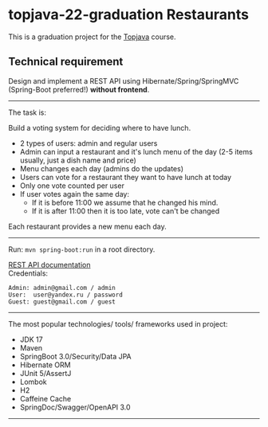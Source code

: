# topjava-22-graduation Restaurants


This is a graduation project for the [Topjava](https://topjava.ru/topjava) course.

##  Technical requirement
Design and implement a REST API using Hibernate/Spring/SpringMVC (Spring-Boot preferred!) **without frontend**.

---
The task is:

Build a voting system for deciding where to have lunch.

* 2 types of users: admin and regular users
* Admin can input a restaurant and it's lunch menu of the day (2-5 items usually, just a dish name and price)
* Menu changes each day (admins do the updates)
* Users can vote for a restaurant they want to have lunch at today
* Only one vote counted per user
* If user votes again the same day:
    - If it is before 11:00 we assume that he changed his mind.
    - If it is after 11:00 then it is too late, vote can't be changed

Each restaurant provides a new menu each day.

---
Run: `mvn spring-boot:run` in a root directory.

[REST API documentation](http://localhost:8080/)  
Credentials:
```
Admin: admin@gmail.com / admin
User:  user@yandex.ru / password
Guest: guest@gmail.com / guest
```
---
The most popular technologies/ tools/ frameworks used in project:

- JDK 17 
- Maven
- SpringBoot 3.0/Security/Data JPA
- Hibernate ORM
- JUnit 5/AssertJ
- Lombok
- H2
- Caffeine Cache
- SpringDoc/Swagger/OpenAPI 3.0
---
